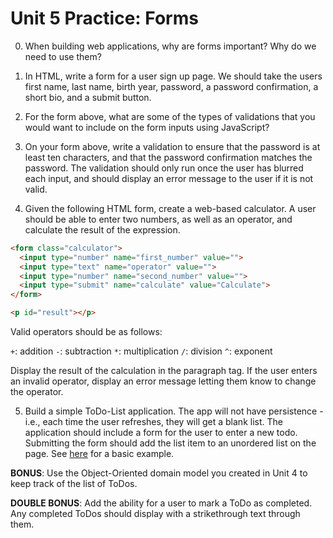 # Unit 5 Practice: Forms

0. When building web applications, why are forms important? Why do we need to use them?

1. In HTML, write a form for a user sign up page. We should take the users first name, last name, birth year, password, a password confirmation, a short bio, and a submit button.

2. For the form above, what are some of the types of validations that you would want to include on the form inputs using JavaScript?

3. On your form above, write a validation to ensure that the password is at least ten characters, and that the password confirmation matches the password. The validation should only run once the user has blurred each input, and should display an error message to the user if it is not valid.

4. Given the following HTML form, create a web-based calculator. A user should be able to enter two numbers, as well as an operator, and calculate the result of the expression.

```html
<form class="calculator">
  <input type="number" name="first_number" value="">
  <input type="text" name="operator" value="">
  <input type="number" name="second_number" value="">
  <input type="submit" name="calculate" value="Calculate">
</form>

<p id="result"></p>
```

Valid operators should be as follows:

`+`: addition
`-`: subtraction
`*`: multiplication
`/`: division
`^`: exponent

Display the result of the calculation in the paragraph tag. If the user enters an invalid operator, display an error message letting them know to change the operator.

5. Build a simple ToDo-List application. The app will not have persistence - i.e., each time the user refreshes, they will get a blank list. The application should include a form for the user to enter a new todo. Submitting the form should add the list item to an unordered list on the page. See [here](http://expalmer.github.io/todo-list-vanilla-js/) for a basic example.

**BONUS**: Use the Object-Oriented domain model you created in Unit 4 to keep track of the list of ToDos.

**DOUBLE BONUS**: Add the ability for a user to mark a ToDo as completed. Any completed ToDos should display with a strikethrough text through them.
